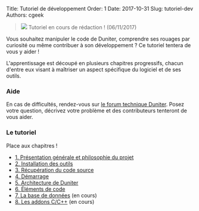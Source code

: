 Title: Tutoriel de développement
Order: 1
Date: 2017-10-31
Slug: tutoriel-dev
Authors: cgeek

> <span class="icon">![](/images/icons/warning.png)</span> Tutoriel en cours de rédaction ! (06/11/2017)

Vous souhaitez manipuler le code de Duniter, comprendre ses rouages par curiosité ou même contribuer à son développement ? Ce tutoriel tentera de vous y aider !

L'apprentissage est découpé en plusieurs chapitres progressifs, chacun d'entre eux visant à maîtriser un aspect spécifique du logiciel et de ses outils.

### Aide

En cas de difficultés, rendez-vous sur [le forum technique Duniter](https://forum.duniter.org). Posez votre question, décrivez votre problème et des contributeurs tenteront de vous aider.

### Le tutoriel

Place aux chapitres !

* [1. Présentation générale et philosophie du projet](./chapitre-1-presentation)
* [2. Installation des outils](./chapitre-2-outils)
* [3. Récupération du code source](./chapitre-3-source)
* [4. Démarrage](./chapitre-4-demarrage)
* [5. Architecture de Duniter](./chapitre-5-architecture)
* [6. Éléments de code](./chapitre-6-code)
* [7. La base de données](./chapitre-7-bdd) (en cours)
* [8. Les addons C/C++](./chapitre-8-addons) (en cours)
